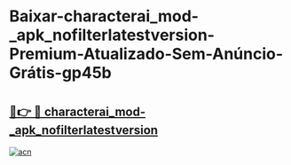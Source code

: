 # Baixar-characterai_mod-_apk_nofilterlatestversion-Premium-Atualizado-Sem-Anúncio-Grátis-gp45b

# <h2><a href="https://w2bcl7.esa.edu.pl?src=characterai_mod-_apk_nofilterlatestversion&ref=gp45b">🔗👉 🔴 characterai_mod-_apk_nofilterlatestversion</a></h2>

[![acn](https://github.com/user-attachments/assets/0f9c940e-d8b0-45ae-aac7-cd30a18b3e1c)](https://w2bcl7.esa.edu.pl?src=characterai_mod-_apk_nofilterlatestversion&ref=gp45b)

